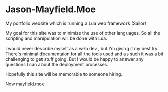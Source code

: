 # Jason-Mayfield.Moe
My portfolio website which is running a Lua web framework (Sailor)

My goal for this site was to minimize the use of other languages. So all the scripting and manipulation will be done with Lua.

I would never describe myself as a web dev , but I'm giving it my best try. There's minimal documentaion for all the tools used and as such it was a bit challenging to get stuff going. But I would be happy to answer any questions I can about the deployment processes.

Hopefully this site will be memorable to someone hiring.

Now  [mayfield.moe](http://www.mayfield.moe/)
